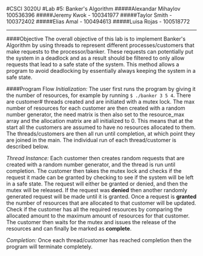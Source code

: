 #CSCI 3020U
#Lab #5: Banker's Algorithm
#####Alexandar Mihaylov 100536396
#####Jeremy Kwok - 100341977
#####Taylor Smith - 100372402
#####Elias Amal - 100494613
#####Luisa Rojas - 100518772

--------------------------------

####Objective
The overall objective of this lab is to implement Banker's Algorithm by using threads to represent different processes/customers that make requests to the processor/banker. These requests can potentially put the system in a deadlock and as a result should be filtered to only allow requests that lead to a safe state of the system. This method allows a program to avoid deadlocking by essentially always keeping the system in a safe state. 

####Program Flow
*Initialization:*
The user first runs the program by giving it the number of resources, for example by running `$ ./banker 3 5 4`. There are customer# threads created and are initiated with a mutex lock. The max number of resources for each customer are then created with a random number generator, the need matrix is then also set to the resource_max array and the allocation matrix are all initialized to 0. This means that at the start all the customers are assumed to have no resources allocated to them. The threads/customers are then all run until completion, at which point they are joined in the main. The individual run of each thread/customer is described below.

*Thread Instance:*
Each customer then creates random requests that are created with a random number generator, and the thread is run until completion. The customer then takes the mutex lock and checks if the request it made can be granted by checking to see if the system will be left in a safe state. The request will either be granted or denied, and then the mutex will be released. If the request was **denied** then another randomly generated request will be made until it is granted. Once a request is **granted** the number of resources that are allocated to that customer will be updated. Check if the customer has all the required resources by comparing the allocated amount to the maximum amount of resources for that customer. The customer then waits for the mutex and issues the release of the resources and can finally be marked as **complete**.

*Completion:* Once each thread/customer has reached completion then the program will terminate completely. 
